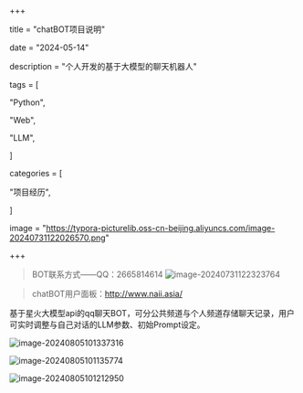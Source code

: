 +++

title = "chatBOT项目说明"

date = "2024-05-14"

description = "个人开发的基于大模型的聊天机器人"

tags = [

 "Python",

 "Web",

 "LLM",

]

categories = [

 "项目经历",

]

image = "https://typora-picturelib.oss-cn-beijing.aliyuncs.com/image-20240731122026570.png"

+++

> BOT联系方式——QQ：2665814614
> ![image-20240731122323764](https://typora-picturelib.oss-cn-beijing.aliyuncs.com/image-20240731122323764.png)

> chatBOT用户面板：http://www.naii.asia/

基于星火大模型api的qq聊天BOT，可分公共频道与个人频道存储聊天记录，用户可实时调整与自己对话的LLM参数、初始Prompt设定。

![image-20240805101337316](https://typora-picturelib.oss-cn-beijing.aliyuncs.com/image-20240805101337316.png)

![image-20240805101135774](https://typora-picturelib.oss-cn-beijing.aliyuncs.com/image-20240805101135774.png)

![image-20240805101212950](https://typora-picturelib.oss-cn-beijing.aliyuncs.com/image-20240805101212950.png)



